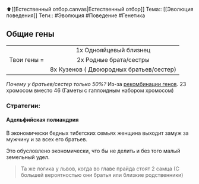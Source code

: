 ⬆️[[Естественный отбор.canvas|Естественный отбор]]
Тема:: [[Эволюция поведения]]
Теги:: #Эволюция #Поведение #Генетика

##  Общие гены

<table>
    <tbody>
        <tr>
            <td rowspan=3 align="center">Твои гены = </td>
            <td rowspan=1 align="center">1х Однояйцевый близнец</td>
        </tr>
        <tr>
            <td align="center">2х Родные брата/сестры</td>
        </tr>
        <tr>
            <td rowspan=2 align="center">8х Кузенов ( Двоюродных братьев/сестер)</td>
        </tr>
    </tbody>
</table> 

_Почему у братьев/сестер только 50%?_
	Из-за [рекомбинации генов](https://ru.wikipedia.org/wiki/Кроссинговер). 23 хромосом вместо 46 (Гаметы с гаплоидным набором хромосом)

### Стратегии:

#### Адельфийская полиандрия

В экономически бедных тибетских семьях женщина выходит замуж за мужчину и за всех его братьев.

Это обусловлено экономически, что бы не делить и без того малый земельный удел.

>Та же логика у львов, когда во главе прайда стоят 2 самца (С большей вероятностью они братья или близкие родственники)

